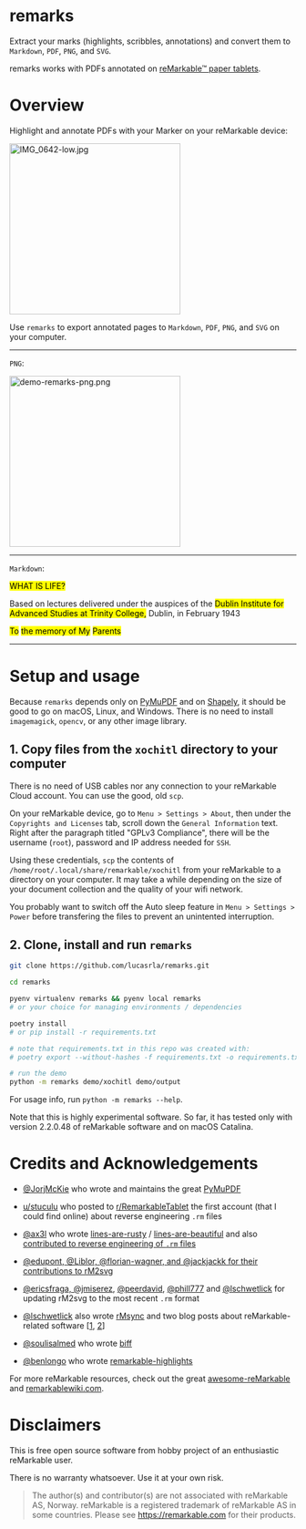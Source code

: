 # remarks

Extract your marks (highlights, scribbles, annotations) and convert them to `Markdown`, `PDF`, `PNG`, and `SVG`. 

remarks works with PDFs annotated on [reMarkable™ paper tablets](https://remarkable.com).

# Overview

Highlight and annotate PDFs with your Marker on your reMarkable device: 

<!-- How to host images on GitHub but outside your repository? Open an issue, upload your images, and voila! Trick learned from http://felixhayashi.github.io/ReadmeGalleryCreatorForGitHub/ -->

<img width="300" alt="IMG_0642-low.jpg" src="https://user-images.githubusercontent.com/1920195/88480247-3d776680-cf2b-11ea-9c30-061ec0e5cc60.jpg">

Use `remarks` to export annotated pages to `Markdown`, `PDF`, `PNG`, and `SVG` on your computer.

---

`PNG`:

<img width="300" alt="demo-remarks-png.png" src="https://user-images.githubusercontent.com/1920195/88480249-410aed80-cf2b-11ea-919b-22fb550ed9d7.png">

---

`Markdown`:

<mark>WHAT IS LIFE?</mark>

Based on lectures delivered under the auspices of the <mark>Dublin Institute for</mark> <mark>Advanced Studies at Trinity College,</mark> Dublin, in February 1943

<mark>To</mark>
<mark>the memory of My</mark> <mark>Parents</mark>

---

# Setup and usage

Because `remarks` depends only on [PyMuPDF](https://github.com/pymupdf/PyMuPDF) and on [Shapely](https://github.com/Toblerity/Shapely), it should be good to go on macOS, Linux, and Windows. There is no need to install `imagemagick`, `opencv`, or any other image library.

## 1. Copy files from the `xochitl` directory to your computer

There is no need of USB cables nor any connection to your reMarkable Cloud account. You can use the good, old `scp`.

On your reMarkable device, go to `Menu > Settings > About`, then under the `Copyrights and Licenses` tab, scroll down the `General Information` text. Right after the paragraph titled "GPLv3 Compliance", there will be the username (`root`), password and IP address needed for `SSH`.

Using these credentials, `scp` the contents of `/home/root/.local/share/remarkable/xochitl` from your reMarkable to a directory on your computer. It may take a while depending on the size of your document collection and the quality of your wifi network.

You probably want to switch off the Auto sleep feature in `Menu > Settings > Power` before transfering the files to prevent an unintented interruption.

## 2. Clone, install and run `remarks`

```sh
git clone https://github.com/lucasrla/remarks.git

cd remarks

pyenv virtualenv remarks && pyenv local remarks
# or your choice for managing environments / dependencies

poetry install
# or pip install -r requirements.txt

# note that requirements.txt in this repo was created with:
# poetry export --without-hashes -f requirements.txt -o requirements.txt

# run the demo
python -m remarks demo/xochitl demo/output
```

For usage info, run `python -m remarks --help`.

Note that this is highly experimental software. So far, it has tested only with version 2.2.0.48 of reMarkable software and on macOS Catalina.


# Credits and Acknowledgements

- [@JorjMcKie](https://github.com/JorjMcKie) who wrote and maintains the great [PyMuPDF](https://github.com/pymupdf/PyMuPDF)

- [u/stuculu](https://www.reddit.com/user/stucule/) who posted to [r/RemarkableTablet](https://www.reddit.com/r/RemarkableTablet/comments/7c5fh0/work_in_progress_format_of_the_lines_files/) the first account (that I could find online) about reverse engineering `.rm` files

- [@ax3l](https://github.com/ax3l) who wrote [lines-are-rusty](https://github.com/ax3l/lines-are-rusty) / [lines-are-beautiful](https://github.com/ax3l/lines-are-beautiful) and also [contributed to reverse engineering of `.rm` files](https://plasma.ninja/blog/devices/remarkable/binary/format/2017/12/26/reMarkable-lines-file-format.html)

- [@edupont, @Liblor, @florian-wagner, and @jackjackk for their contributions to rM2svg](https://github.com/reHackable/maxio/blob/33cdc1706b29698c15aac647619374e895ed3869/tools/rM2svg)

- [@ericsfraga, @jmiserez](https://github.com/jmiserez/maxio/blob/ee15bcc86e4426acd5fc70e717468862dce29fb8/tmp-rm16-ericsfraga-rm2svg.py), [@peerdavid](https://github.com/peerdavid/rmapi/blob/master/tools/rM2svg), [@phill777](https://github.com/phil777/maxio) and [@lschwetlick](https://github.com/lschwetlick/maxio/blob/master/rm_tools/rM2svg.py) for updating rM2svg to the most recent `.rm` format

- [@lschwetlick](https://github.com/lschwetlick) also wrote [rMsync](https://github.com/lschwetlick/rMsync) and two blog posts about reMarkable-related software [[1](http://lisaschwetlick.de/blog/2018/03/25/reMarkable/), [2](http://lisaschwetlick.de/blog/2019/06/10/reMarkable-Update/)]

- [@soulisalmed](https://github.com/soulisalmed) who wrote [biff](https://github.com/soulisalmed/biff)

- [@benlongo](https://github.com/benlongo) who wrote [remarkable-highlights](https://github.com/benlongo/remarkable-highlights)

For more reMarkable resources, check out the great [awesome-reMarkable](https://github.com/reHackable/awesome-reMarkable) and [remarkablewiki.com](https://remarkablewiki.com/).

# Disclaimers

This is free open source software from hobby project of an enthusiastic reMarkable user. 

There is no warranty whatsoever. Use it at your own risk.

> The author(s) and contributor(s) are not associated with reMarkable AS, Norway. reMarkable is a registered trademark of reMarkable AS in some countries. Please see https://remarkable.com for their products.
